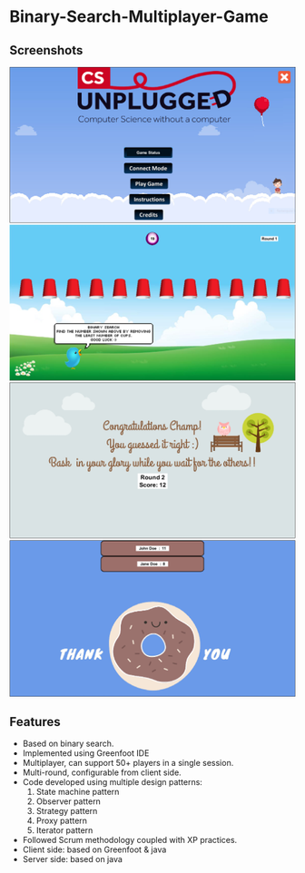 # Binary-Search-Multiplayer-Game

## Screenshots
![Homescreen](/Documentation/Screenshots/homescreen.PNG?raw=true "Homescreen")
![Playscreen](/Documentation/Screenshots/playscreen.PNG?raw=true "Playscreen")
![Round score](/Documentation/Screenshots/roundscore.PNG?raw=true "Round score")
![Scoreboard](/Documentation/Screenshots/finalscoreboard.PNG?raw=true "Scoreboard")

## Features
* Based on binary search.
* Implemented using Greenfoot IDE
* Multiplayer, can support 50+ players in a single session.
* Multi-round, configurable from client side.
* Code developed using multiple design patterns:
  1. State machine pattern
  2. Observer pattern
  3. Strategy pattern
  4. Proxy pattern
  5. Iterator pattern
* Followed Scrum methodology coupled with XP practices.
* Client side: based on Greenfoot & java
* Server side: based on java

